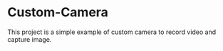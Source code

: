 # Custom-Camera
This project is a simple example of custom camera to record video and capture image.
